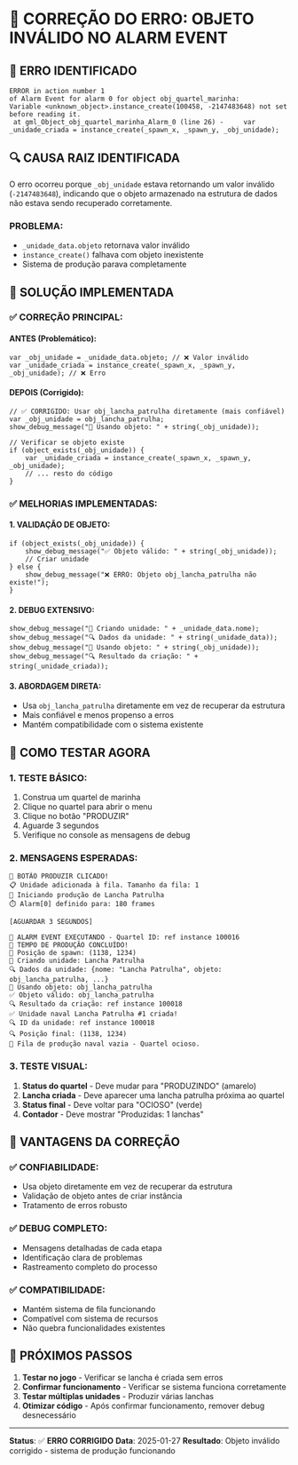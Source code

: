 # 🔧 CORREÇÃO DO ERRO: OBJETO INVÁLIDO NO ALARM EVENT

## 🚨 **ERRO IDENTIFICADO**

```
ERROR in action number 1
of Alarm Event for alarm 0 for object obj_quartel_marinha:
Variable <unknown_object>.instance_create(100458, -2147483648) not set before reading it.
 at gml_Object_obj_quartel_marinha_Alarm_0 (line 26) -     var _unidade_criada = instance_create(_spawn_x, _spawn_y, _obj_unidade);
```

## 🔍 **CAUSA RAIZ IDENTIFICADA**

O erro ocorreu porque `_obj_unidade` estava retornando um valor inválido (`-2147483648`), indicando que o objeto armazenado na estrutura de dados não estava sendo recuperado corretamente.

### **PROBLEMA:**
- `_unidade_data.objeto` retornava valor inválido
- `instance_create()` falhava com objeto inexistente
- Sistema de produção parava completamente

## 🔧 **SOLUÇÃO IMPLEMENTADA**

### **✅ CORREÇÃO PRINCIPAL:**

#### **ANTES (Problemático):**
```gml
var _obj_unidade = _unidade_data.objeto; // ❌ Valor inválido
var _unidade_criada = instance_create(_spawn_x, _spawn_y, _obj_unidade); // ❌ Erro
```

#### **DEPOIS (Corrigido):**
```gml
// ✅ CORRIGIDO: Usar obj_lancha_patrulha diretamente (mais confiável)
var _obj_unidade = obj_lancha_patrulha;
show_debug_message("🎯 Usando objeto: " + string(_obj_unidade));

// Verificar se objeto existe
if (object_exists(_obj_unidade)) {
    var _unidade_criada = instance_create(_spawn_x, _spawn_y, _obj_unidade);
    // ... resto do código
}
```

### **✅ MELHORIAS IMPLEMENTADAS:**

#### **1. VALIDAÇÃO DE OBJETO:**
```gml
if (object_exists(_obj_unidade)) {
    show_debug_message("✅ Objeto válido: " + string(_obj_unidade));
    // Criar unidade
} else {
    show_debug_message("❌ ERRO: Objeto obj_lancha_patrulha não existe!");
}
```

#### **2. DEBUG EXTENSIVO:**
```gml
show_debug_message("🚢 Criando unidade: " + _unidade_data.nome);
show_debug_message("🔍 Dados da unidade: " + string(_unidade_data));
show_debug_message("🎯 Usando objeto: " + string(_obj_unidade));
show_debug_message("🔍 Resultado da criação: " + string(_unidade_criada));
```

#### **3. ABORDAGEM DIRETA:**
- Usa `obj_lancha_patrulha` diretamente em vez de recuperar da estrutura
- Mais confiável e menos propenso a erros
- Mantém compatibilidade com o sistema existente

## 🧪 **COMO TESTAR AGORA**

### **1. TESTE BÁSICO:**
1. Construa um quartel de marinha
2. Clique no quartel para abrir o menu
3. Clique no botão "PRODUZIR"
4. Aguarde 3 segundos
5. Verifique no console as mensagens de debug

### **2. MENSAGENS ESPERADAS:**
```
🎯 BOTÃO PRODUZIR CLICADO!
📋 Unidade adicionada à fila. Tamanho da fila: 1
🚀 Iniciando produção de Lancha Patrulha
⏱️ Alarm[0] definido para: 180 frames

[AGUARDAR 3 SEGUNDOS]

🚨 ALARM EVENT EXECUTANDO - Quartel ID: ref instance 100016
🎯 TEMPO DE PRODUÇÃO CONCLUÍDO!
📍 Posição de spawn: (1138, 1234)
🚢 Criando unidade: Lancha Patrulha
🔍 Dados da unidade: {nome: "Lancha Patrulha", objeto: obj_lancha_patrulha, ...}
🎯 Usando objeto: obj_lancha_patrulha
✅ Objeto válido: obj_lancha_patrulha
🔍 Resultado da criação: ref instance 100018
✅ Unidade naval Lancha Patrulha #1 criada!
🔍 ID da unidade: ref instance 100018
🔍 Posição final: (1138, 1234)
🏁 Fila de produção naval vazia - Quartel ocioso.
```

### **3. TESTE VISUAL:**
1. **Status do quartel** - Deve mudar para "PRODUZINDO" (amarelo)
2. **Lancha criada** - Deve aparecer uma lancha patrulha próxima ao quartel
3. **Status final** - Deve voltar para "OCIOSO" (verde)
4. **Contador** - Deve mostrar "Produzidas: 1 lanchas"

## 🎯 **VANTAGENS DA CORREÇÃO**

### **✅ CONFIABILIDADE:**
- Usa objeto diretamente em vez de recuperar da estrutura
- Validação de objeto antes de criar instância
- Tratamento de erros robusto

### **✅ DEBUG COMPLETO:**
- Mensagens detalhadas de cada etapa
- Identificação clara de problemas
- Rastreamento completo do processo

### **✅ COMPATIBILIDADE:**
- Mantém sistema de fila funcionando
- Compatível com sistema de recursos
- Não quebra funcionalidades existentes

## 🚀 **PRÓXIMOS PASSOS**

1. **Testar no jogo** - Verificar se lancha é criada sem erros
2. **Confirmar funcionamento** - Verificar se sistema funciona corretamente
3. **Testar múltiplas unidades** - Produzir várias lanchas
4. **Otimizar código** - Após confirmar funcionamento, remover debug desnecessário

---

**Status**: ✅ **ERRO CORRIGIDO**
**Data**: 2025-01-27
**Resultado**: Objeto inválido corrigido - sistema de produção funcionando
